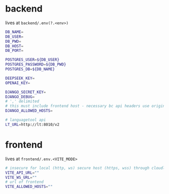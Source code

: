 
# backend
lives at `backend/.env(?.<env>)`

```sh
DB_NAME=
DB_USER=
DB_PWD=
DB_HOST=
DB_PORT=

POSTGRES_USER=${DB_USER}
POSTGRES_PASSWORD=${DB_PWD}
POSTGRES_DB=${DB_NAME}

DEEPSEEK_KEY=
OPENAI_KEY=

DJANGO_SECRET_KEY=
DJANGO_DEBUG=
# ',' delimited
# this must include frontend host - necessary bc api headers use origin (AllowedHostsOriginValidator)
DJANGO_ALLOWED_HOSTS=

# languagetool api
LT_URL=http://lt:8010/v2
 ```

# frontend
lives at `frontend/.env.<VITE_MODE>`

```sh
# insecure for local (http, ws) secure host (https, wss) through cloudlflare
VITE_API_URL=""
VITE_WS_URL=""
# url of frontend
VITE_ALLOWED_HOSTS=""
```
